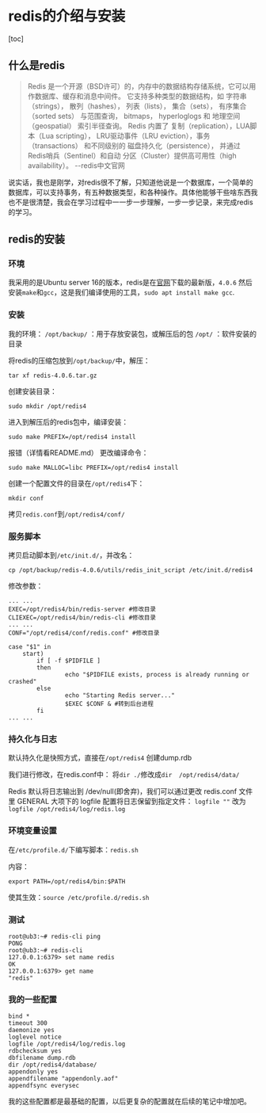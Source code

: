 # redis的介绍与安装

[toc]

## 什么是redis

>Redis 是一个开源（BSD许可）的，内存中的数据结构存储系统，它可以用作数据库、缓存和消息中间件。 它支持多种类型的数据结构，如 字符串（strings）， 散列（hashes）， 列表（lists）， 集合（sets）， 有序集合（sorted sets） 与范围查询， bitmaps， hyperloglogs 和 地理空间（geospatial） 索引半径查询。 Redis 内置了 复制（replication），LUA脚本（Lua scripting）， LRU驱动事件（LRU eviction），事务（transactions） 和不同级别的 磁盘持久化（persistence）， 并通过 Redis哨兵（Sentinel）和自动 分区（Cluster）提供高可用性（high availability）。 --redis中文官网


说实话，我也是刚学，对redis很不了解，只知道他说是一个数据库，一个简单的数据库，可以支持事务，有五种数据类型，和各种操作。具体他能够干些啥东西我也不是很清楚，我会在学习过程中一一步一步理解，一步一步记录，来完成redis的学习。

## redis的安装

### 环境

我采用的是Ubuntu server 16的版本，redis是在[官网](https://redis.io/)下载的最新版，`4.0.6`
然后安装`make`和`gcc`，这是我们编译使用的工具，`sudo apt install make gcc`.


### 安装

我的环境：
`/opt/backup/` ：用于存放安装包，或解压后的包
`/opt/` ：软件安装的目录

将redis的压缩包放到`/opt/backup/`中，解压：
```
tar xf redis-4.0.6.tar.gz
```

创建安装目录：
```
sudo mkdir /opt/redis4
```

进入到解压后的redis包中，编译安装：
```
sudo make PREFIX=/opt/redis4 install
```
报错（详情看README.md）
更改编译命令：
```
sudo make MALLOC=libc PREFIX=/opt/redis4 install
```

创建一个配置文件的目录在`/opt/redis4`下：
```
mkdir conf
```

拷贝`redis.conf`到`/opt/redis4/conf/`


### 服务脚本

拷贝启动脚本到`/etc/init.d/`，并改名：
```
cp /opt/backup/redis-4.0.6/utils/redis_init_script /etc/init.d/redis4
```
修改参数：
```
... ...
EXEC=/opt/redis4/bin/redis-server #修改目录
CLIEXEC=/opt/redis4/bin/redis-cli #修改目录
... ...
CONF="/opt/redis4/conf/redis.conf" #修改目录

case "$1" in
    start)
        if [ -f $PIDFILE ]
        then
                echo "$PIDFILE exists, process is already running or crashed"
        else
                echo "Starting Redis server..."
                $EXEC $CONF & #转到后台进程
        fi
... ...
```

### 持久化与日志

默认持久化是快照方式，直接在`/opt/redis4` 创建dump.rdb

我们进行修改，在redis.conf中：
将`dir ./`修改成`dir  /opt/redis4/data/` 

Redis 默认将日志输出到 /dev/null(即舍弃)，我们可以通过更改 redis.conf 文件里 GENERAL 大项下的 logfile 配置将日志保留到指定文件：
`logfile ""`
改为
`logfile /opt/redis4/log/redis.log`


### 环境变量设置

在`/etc/profile.d/`下编写脚本：`redis.sh`

内容：
```
export PATH=/opt/redis4/bin:$PATH
```

使其生效：`source /etc/profile.d/redis.sh`

### 测试

```
root@ub3:~# redis-cli ping
PONG
root@ub3:~# redis-cli
127.0.0.1:6379> set name redis
OK
127.0.0.1:6379> get name
"redis"
```

### 我的一些配置

```
bind *
timeout 300
daemonize yes
loglevel notice
logfile /opt/redis4/log/redis.log
rdbchecksum yes
dbfilename dump.rdb
dir /opt/redis4/database/
appendonly yes
appendfilename "appendonly.aof"
appendfsync everysec
```
我的这些配置都是最基础的配置，以后更复杂的配置就在后续的笔记中增加吧。